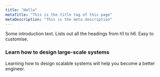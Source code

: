 ```yaml
---
title: "Hello"
metaTitle: "This is the title tag of this page"
metaDescription: "This is the meta description"
---
```


Some introduction text. Lists out all the headings from h1 to h6. Easy to customise.

### Learn how to design large-scale systems

Learning how to design scalable systems will help you become a better engineer.
